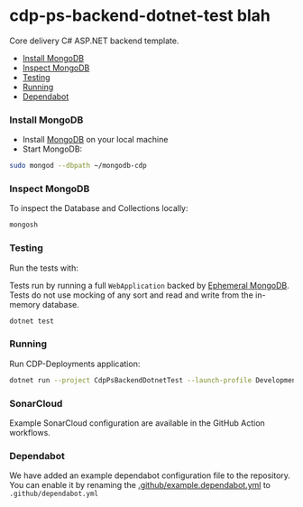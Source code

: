 # cdp-ps-backend-dotnet-test blah

Core delivery C# ASP.NET backend template.

* [Install MongoDB](#install-mongodb)
* [Inspect MongoDB](#inspect-mongodb)
* [Testing](#testing)
* [Running](#running)
* [Dependabot](#dependabot)

### Install MongoDB
- Install [MongoDB](https://www.mongodb.com/docs/manual/tutorial/#installation) on your local machine
- Start MongoDB:
```bash
sudo mongod --dbpath ~/mongodb-cdp
```

### Inspect MongoDB

To inspect the Database and Collections locally:
```bash
mongosh
```

### Testing

Run the tests with:

Tests run by running a full `WebApplication` backed by [Ephemeral MongoDB](https://github.com/asimmon/ephemeral-mongo).
Tests do not use mocking of any sort and read and write from the in-memory database.

```bash
dotnet test
````

### Running

Run CDP-Deployments application:
```bash
dotnet run --project CdpPsBackendDotnetTest --launch-profile Development
```

### SonarCloud

Example SonarCloud configuration are available in the GitHub Action workflows.

### Dependabot

We have added an example dependabot configuration file to the repository. You can enable it by renaming
the [.github/example.dependabot.yml](.github/example.dependabot.yml) to `.github/dependabot.yml`
